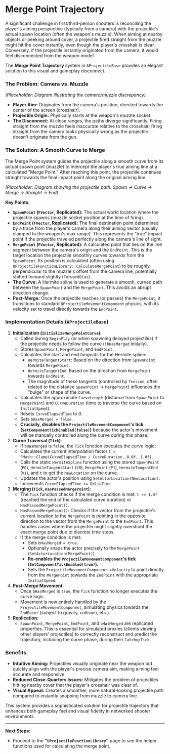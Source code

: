 # Merge Point Trajectory

A significant challenge in first/third-person shooters is reconciling the player's aiming perspective (typically from a camera) with the projectile's actual spawn location (often the weapon's muzzle). When aiming at nearby objects or peeking around cover, a projectile fired straight from the muzzle might hit the cover instantly, even though the player's crosshair is clear. Conversely, if the projectile instantly originated from the camera, it would feel disconnected from the weapon model.

The **Merge Point Trajectory** system in `AProjectileBase` provides an elegant solution to this visual and gameplay disconnect.

### The Problem: Camera vs. Muzzle

&#x20;_(Placeholder: Diagram illustrating the camera/muzzle discrepancy)_

* **Player Aim:** Originates from the camera's position, directed towards the center of the screen (crosshair).
* **Projectile Origin:** Physically starts at the weapon's muzzle socket.
* **The Disconnect:** At close ranges, the paths diverge significantly. Firing straight from the muzzle feels inaccurate relative to the crosshair; firing straight from the camera looks physically wrong as the projectile doesn't originate from the gun.

### The Solution: A Smooth Curve to Merge

The Merge Point system guides the projectile along a smooth curve from its actual spawn point (muzzle) to intercept the player's true aiming line at a calculated "Merge Point." After reaching this point, the projectile continues straight towards the final impact point along the original aiming line.

&#x20;_(Placeholder: Diagram showing the projectile path: Spawn -> Curve -> Merge -> Straight -> End)_

**Key Points:**

* **`SpawnPoint` (`FVector`, Replicated):** The actual world location where the projectile spawns (muzzle socket position at the time of firing).
* **`EndPoint` (`FVector`, Replicated):** The final destination point determined by a trace from the player's camera along their aiming vector (usually clamped to the weapon's max range). This represents the "true" impact point if the projectile traveled perfectly along the camera's line of sight.
* **`MergePoint` (`FVector`, Replicated):** A calculated point that lies _on_ the line segment between the camera's origin and the `EndPoint`. This is the target location the projectile smoothly curves towards from the `SpawnPoint`. Its position is calculated (often using `UProjectileFunctionLibrary::CalculateMergePoint`) to be roughly perpendicular to the muzzle's offset from the camera line, potentially shifted forward slightly (`ForwardBias`).
* **The Curve:** A Hermite spline is used to generate a smooth, curved path between the `SpawnPoint` and the `MergePoint`. This avoids an abrupt direction change.
* **Post-Merge:** Once the projectile reaches (or passes) the `MergePoint`, it transitions to standard `UProjectileMovementComponent` physics, with its velocity set to travel directly towards the `EndPoint`.

### Implementation Details (`AProjectileBase`)

1. **Initialization (`InitializeMergePointCurve`)**:
   * Called during `BeginPlay` (or when spawning delayed projectiles) if the projectile needs to follow the curve (`!bHasMerged` initially).
   * Stores `SpawnPoint`, `MergePoint`, and `EndPoint`.
   * Calculates the start and end _tangents_ for the Hermite spline:
     * `HermiteTangentStart`: Based on the direction from `SpawnPoint` towards `MergePoint`.
     * `HermiteTangentEnd`: Based on the direction from `MergePoint` towards `EndPoint`.
     * The magnitude of these tangents (controlled by `Tension`, often related to the distance `SpawnPoint` -> `MergePoint`) influences the "bulge" or shape of the curve.
   * Calculates the approximate `CurveLength` (distance from `SpawnPoint` to `MergePoint`) and `CurveDuration` (time to traverse the curve based on `InitialSpeed`).
   * Resets `CurveElapsedTime` to 0.
   * Sets `bHasMerged = false`.
   * **Crucially, disables the `ProjectileMovementComponent`'s tick (`SetComponentTickEnabled(false)`)** because the actor's movement will be manually controlled along the curve during this phase.
2. **Curve Traversal (`Tick`)**:
   * If `bHasMerged` is `false`, the `Tick` function executes the curve logic:
   * Calculates the current interpolation factor `t = FMath::Clamp(CurveElapsedTime / CurveDuration, 0.0f, 1.0f)`.
   * Calls the static `HermiteSpline` function using the stored `SpawnPoint` (`P0`), `HermiteTangentStart` (`V0`), `MergePoint` (`P1`), `HermiteTangentEnd` (`V1`), and `t` to get the `NewLocation` on the curve.
   * Updates the actor's position using `SetActorLocation(NewLocation)`.
   * Increments `CurveElapsedTime += DeltaTime`.
3. **Merging (`Tick`, `HasPassedMergePoint`)**:
   * The `Tick` function checks if the merge condition is met: `t >= 1.0f` (reached the end of the calculated curve duration) or `HasPassedMergePoint()`.
   * `HasPassedMergePoint()`: Checks if the vector from the projectile's current location _to_ the `MergePoint` is pointing in the opposite direction to the vector from the `MergePoint` _to_ the `EndPoint`. This handles cases where the projectile might slightly overshoot the exact merge point due to discrete time steps.
   * If the merge condition is met:
     * Sets `bHasMerged = true`.
     * Optionally snaps the actor precisely to the `MergePoint` (`SetActorLocation(MergePoint)`).
     * **Re-enables the `ProjectileMovementComponent`'s tick (`SetComponentTickEnabled(true)`).**
     * Sets the `ProjectileMovementComponent->Velocity` to point directly from the `MergePoint` towards the `EndPoint` with the appropriate `InitialSpeed`.
4. **Post-Merge Movement**:
   * Once `bHasMerged` is `true`, the `Tick` function no longer executes the curve logic.
   * Movement is now entirely handled by the `ProjectileMovementComponent`, simulating physics towards the `EndPoint` (subject to gravity, collision, etc.).
5. **Replication**:
   * `SpawnPoint`, `MergePoint`, `EndPoint`, and `bHasMerged` are replicated properties. This is essential for simulated proxies (clients viewing other players' projectiles) to correctly reconstruct and predict the trajectory, including the curve phase, during their `CatchupTick`.

### Benefits

* **Intuitive Aiming:** Projectiles visually originate near the weapon but quickly align with the player's precise camera aim, making aiming feel accurate and responsive.
* **Reduced Close-Quarters Issues:** Mitigates the problem of projectiles hitting nearby cover that the player's crosshair was clear of.
* **Visual Appeal:** Creates a smoother, more natural-looking projectile path compared to instantly snapping from muzzle to camera line.

This system provides a sophisticated solution for projectile trajectory that enhances both gameplay feel and visual fidelity in networked shooter environments.

***

**Next Steps:**

* Proceed to the **"`UProjectileFunctionLibrary`"** page to see the helper functions used for calculating the merge point.

